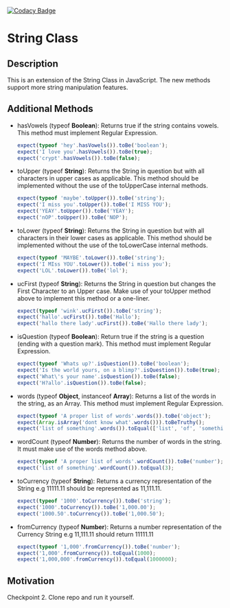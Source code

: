 [![Codacy Badge](https://api.codacy.com/project/badge/Grade/20ac0c5209b94cf98d8e821ce54b844d)](https://www.codacy.com/app/joy-warugu/checkpoint-2?utm_source=github.com&amp;utm_medium=referral&amp;utm_content=andela-jwarugu/checkpoint-2&amp;utm_campaign=Badge_Grade)

# String Class

## Description
This is an extension of the String Class in JavaScript. The new methods support more string manipulation features.

## Additional Methods
* hasVowels (typeof **Boolean**): Returns true if the string contains vowels. This method must implement Regular Expression.

    ```JavaScript
    expect(typeof 'hey'.hasVowels()).toBe('boolean');
    expect('I love you'.hasVowels()).toBe(true);
    expect('crypt'.hasVowels()).toBe(false);
    ```

* toUpper (typeof **String**): Returns the String in question but with all characters in upper cases as applicable. This method should be implemented without the use of the toUpperCase internal methods.

    ```JavaScript
    expect(typeof 'maybe'.toUpper()).toBe('string');
    expect('I miss you'.toUpper()).toBe('I MISS YOU');
    expect('YEAY'.toUpper()).toBe('YEAY');
    expect('nOP'.toUpper()).toBe('NOP');
    ```

* toLower (typeof **String**): Returns the String in question but with all characters in their lower cases as applicable. This method should be implemented without the use of the toLowerCase internal methods.

    ```JavaScript 
    expect(typeof 'MAYBE'.toLower()).toBe('string');
    expect('I MIss YOU'.toLower()).toBe('i miss you');
    expect('LOL'.toLower()).toBe('lol');
    ```

* ucFirst (typeof **String**): Returns the String in question but changes the First Character to an Upper case. Make use of your toUpper method above to implement this method or a one-liner.

    ```JavaScript
    expect(typeof 'wink'.ucFirst()).toBe('string');
    expect('hallo'.ucFirst()).toBe('Hallo');
    expect('hallo there lady'.ucFirst()).toBe('Hallo there lady');
    ```

* isQuestion (typeof **Boolean**): Return true if the string is a question (ending with a question mark). This method must implement Regular Expression.

    ```JavaScript
    expect(typeof 'Whats up?'.isQuestion()).toBe('boolean');
    expect('Is the world yours, on a blimp?'.isQuestion()).toBe(true);
    expect('What\'s your name'.isQuestion()).toBe(false);
    expect('H?allo'.isQuestion()).toBe(false);
    ```

* words (typeof **Object**, instanceof **Array**): Returns a list of the words in the string, as an Array. This method must implement Regular Expression.

    ```JavaScript 
    expect(typeof 'A proper list of words'.words()).toBe('object');
    expect(Array.isArray('dont know what'.words())).toBeTruthy();
    expect('list of something'.words()).toEqual(['list', 'of', 'something']);
    ```

* wordCount (typeof **Number**): Returns the number of words in the string. It must make use of the words method above.

    ```JavaScript 
    expect(typeof 'A proper list of words'.wordCount()).toBe('number');
    expect('list of something'.wordCount()).toEqual(3);
    ```

* toCurrency (typeof **String**): Returns a currency representation of the String e.g 11111.11 should be represented as 11,111.11.

    ```JavaScript 
    expect(typeof '1000'.toCurrency()).toBe('string');
    expect('1000'.toCurrency()).toBe('1,000.00');
    expect('1000.50'.toCurrency()).toBe('1,000.50');
    ```

* fromCurrency (typeof **Number**): Returns a number representation of the Currency String e.g 11,111.11 should return 11111.11

    ```JavaScript 
    expect(typeof '1,000'.fromCurrency()).toBe('number');
    expect('1,000'.fromCurrency()).toEqual(1000);
    expect('1,000,000'.fromCurrency()).toEqual(1000000);
    ```

## Motivation
Checkpoint 2. Clone repo and run it yourself. 
